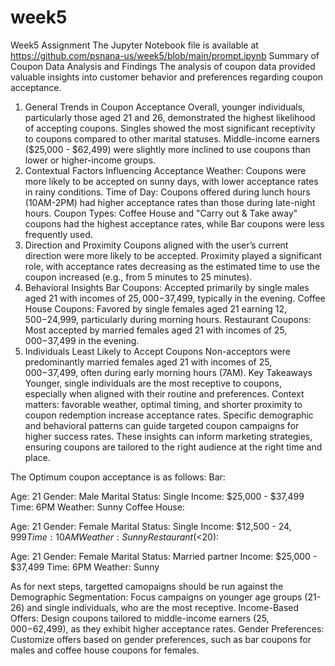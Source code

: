 # week5
Week5 Assignment
The Jupyter Notebook file is available at https://github.com/psnana-us/week5/blob/main/prompt.ipynb
Summary of Coupon Data Analysis and Findings
The analysis of coupon data provided valuable insights into customer behavior and preferences regarding coupon acceptance. 

1. General Trends in Coupon Acceptance
Overall, younger individuals, particularly those aged 21 and 26, demonstrated the highest likelihood of accepting coupons.
Singles showed the most significant receptivity to coupons compared to other marital statuses.
Middle-income earners ($25,000 - $62,499) were slightly more inclined to use coupons than lower or higher-income groups.
2. Contextual Factors Influencing Acceptance
Weather: Coupons were more likely to be accepted on sunny days, with lower acceptance rates in rainy conditions.
Time of Day: Coupons offered during lunch hours (10AM-2PM) had higher acceptance rates than those during late-night hours.
Coupon Types: Coffee House and "Carry out & Take away" coupons had the highest acceptance rates, while Bar coupons were less frequently used.
3. Direction and Proximity
Coupons aligned with the user’s current direction were more likely to be accepted.
Proximity played a significant role, with acceptance rates decreasing as the estimated time to use the coupon increased (e.g., from 5 minutes to 25 minutes).
4. Behavioral Insights
Bar Coupons: Accepted primarily by single males aged 21 with incomes of $25,000-$37,499, typically in the evening.
Coffee House Coupons: Favored by single females aged 21 earning $12,500-$24,999, particularly during morning hours.
Restaurant Coupons: Most accepted by married females aged 21 with incomes of $25,000-$37,499 in the evening.
5. Individuals Least Likely to Accept Coupons
Non-acceptors were predominantly married females aged 21 with incomes of $25,000-$37,499, often during early morning hours (7AM).
Key Takeaways
Younger, single individuals are the most receptive to coupons, especially when aligned with their routine and preferences.
Context matters: favorable weather, optimal timing, and shorter proximity to coupon redemption increase acceptance rates.
Specific demographic and behavioral patterns can guide targeted coupon campaigns for higher success rates.
These insights can inform marketing strategies, ensuring coupons are tailored to the right audience at the right time and place.

The Optimum coupon acceptance is as follows:
Bar:

Age: 21
Gender: Male
Marital Status: Single
Income: $25,000 - $37,499
Time: 6PM
Weather: Sunny
Coffee House:

Age: 21
Gender: Female
Marital Status: Single
Income: $12,500 - $24,999
Time: 10AM
Weather: Sunny
Restaurant (<$20):

Age: 21
Gender: Female
Marital Status: Married partner
Income: $25,000 - $37,499
Time: 6PM
Weather: Sunny

As for next steps, 
targetted camopaigns should be run against the Demographic Segmentation: Focus campaigns on younger age groups (21-26) and single individuals, who are the most receptive.
Income-Based Offers: Design coupons tailored to middle-income earners ($25,000-$62,499), as they exhibit higher acceptance rates.
Gender Preferences: Customize offers based on gender preferences, such as bar coupons for males and coffee house coupons for females.



